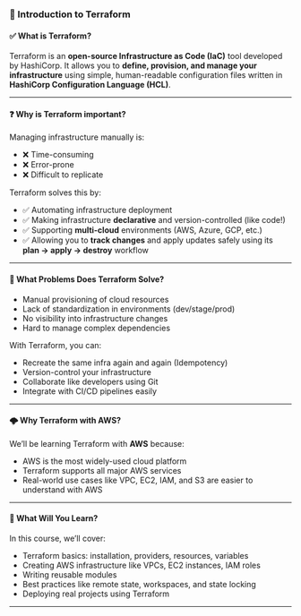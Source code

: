 ### 📘 Introduction to Terraform

#### ✅ What is Terraform?

Terraform is an **open-source Infrastructure as Code (IaC)** tool developed by HashiCorp. It allows you to **define, provision, and manage your infrastructure** using simple, human-readable configuration files written in **HashiCorp Configuration Language (HCL)**.

---

#### ❓ Why is Terraform important?

Managing infrastructure manually is:

* ❌ Time-consuming
* ❌ Error-prone
* ❌ Difficult to replicate

Terraform solves this by:

* ✅ Automating infrastructure deployment
* ✅ Making infrastructure **declarative** and version-controlled (like code!)
* ✅ Supporting **multi-cloud** environments (AWS, Azure, GCP, etc.)
* ✅ Allowing you to **track changes** and apply updates safely using its **plan → apply → destroy** workflow

---

#### 🔧 What Problems Does Terraform Solve?

* Manual provisioning of cloud resources
* Lack of standardization in environments (dev/stage/prod)
* No visibility into infrastructure changes
* Hard to manage complex dependencies

With Terraform, you can:

* Recreate the same infra again and again (Idempotency)
* Version-control your infrastructure
* Collaborate like developers using Git
* Integrate with CI/CD pipelines easily

---

#### 🌩️ Why Terraform with AWS?

We’ll be learning Terraform with **AWS** because:

* AWS is the most widely-used cloud platform
* Terraform supports all major AWS services
* Real-world use cases like VPC, EC2, IAM, and S3 are easier to understand with AWS

---

#### 🎯 What Will You Learn?

In this course, we’ll cover:

* Terraform basics: installation, providers, resources, variables
* Creating AWS infrastructure like VPCs, EC2 instances, IAM roles
* Writing reusable modules
* Best practices like remote state, workspaces, and state locking
* Deploying real projects using Terraform

---


